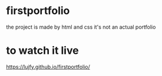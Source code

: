 # firstportfolio
the project is made by html and css
it's not an actual portfolio
# to watch it live
https://lujfy.github.io/firstportfolio/
